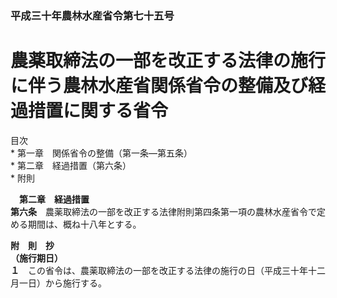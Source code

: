 ### 平成三十年農林水産省令第七十五号  
# 農薬取締法の一部を改正する法律の施行に伴う農林水産省関係省令の整備及び経過措置に関する省令  
  
目次  
	* 第一章　関係省令の整備（第一条―第五条）  
	* 第二章　経過措置（第六条）  
	* 附則  
  
&emsp;**第二章　経過措置**  
**第六条**　農薬取締法の一部を改正する法律附則第四条第一項の農林水産省令で定める期間は、概ね十八年とする。  
  
**附　則　抄**  
**（施行期日）**  
**１**　この省令は、農薬取締法の一部を改正する法律の施行の日（平成三十年十二月一日）から施行する。  
  
